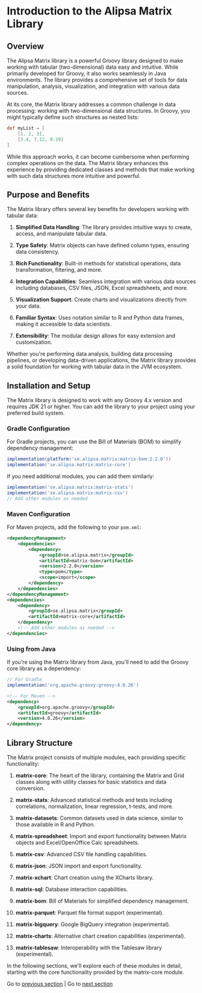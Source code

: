 # Introduction to the Alipsa Matrix Library

## Overview

The Alipsa Matrix library is a powerful Groovy library designed to make working with tabular (two-dimensional) data easy and intuitive. While primarily developed for Groovy, it also works seamlessly in Java environments. The library provides a comprehensive set of tools for data manipulation, analysis, visualization, and integration with various data sources.

At its core, the Matrix library addresses a common challenge in data processing: working with two-dimensional data structures. In Groovy, you might typically define such structures as nested lists:

```groovy
def myList = [
    [1, 2, 3],
    [3.4, 7.12, 0.19]
]
```

While this approach works, it can become cumbersome when performing complex operations on the data. The Matrix library enhances this experience by providing dedicated classes and methods that make working with such data structures more intuitive and powerful.

## Purpose and Benefits

The Matrix library offers several key benefits for developers working with tabular data:

1. **Simplified Data Handling**: The library provides intuitive ways to create, access, and manipulate tabular data.

2. **Type Safety**: Matrix objects can have defined column types, ensuring data consistency.

3. **Rich Functionality**: Built-in methods for statistical operations, data transformation, filtering, and more.

4. **Integration Capabilities**: Seamless integration with various data sources including databases, CSV files, JSON, Excel spreadsheets, and more.

5. **Visualization Support**: Create charts and visualizations directly from your data.

6. **Familiar Syntax**: Uses notation similar to R and Python data frames, making it accessible to data scientists.

7. **Extensibility**: The modular design allows for easy extension and customization.

Whether you're performing data analysis, building data processing pipelines, or developing data-driven applications, the Matrix library provides a solid foundation for working with tabular data in the JVM ecosystem.

## Installation and Setup

The Matrix library is designed to work with any Groovy 4.x version and requires JDK 21 or higher. You can add the library to your project using your preferred build system.

### Gradle Configuration

For Gradle projects, you can use the Bill of Materials (BOM) to simplify dependency management:

```groovy
implementation(platform('se.alipsa.matrix:matrix-bom:2.2.0'))
implementation('se.alipsa.matrix:matrix-core')
```

If you need additional modules, you can add them similarly:

```groovy
implementation('se.alipsa.matrix:matrix-stats')
implementation('se.alipsa.matrix:matrix-csv')
// Add other modules as needed
```

### Maven Configuration

For Maven projects, add the following to your `pom.xml`:

```xml
<dependencyManagement>
    <dependencies>
        <dependency>
            <groupId>se.alipsa.matrix</groupId>
            <artifactId>matrix-bom</artifactId>
            <version>2.2.0</version>
            <type>pom</type>
            <scope>import</scope>
        </dependency>
    </dependencies>
</dependencyManagement>
<dependencies>
    <dependency>
        <groupId>se.alipsa.matrix</groupId>
        <artifactId>matrix-core</artifactId>
    </dependency>
    <!-- Add other modules as needed -->
</dependencies>
```

### Using from Java

If you're using the Matrix library from Java, you'll need to add the Groovy core library as a dependency:

```groovy
// For Gradle
implementation('org.apache.groovy:groovy:4.0.26')
```

```xml
<!-- For Maven -->
<dependency>
    <groupId>org.apache.groovy</groupId>
    <artifactId>groovy</artifactId>
    <version>4.0.26</version>
</dependency>
```

## Library Structure

The Matrix project consists of multiple modules, each providing specific functionality:

1. **matrix-core**: The heart of the library, containing the Matrix and Grid classes along with utility classes for basic statistics and data conversion.

2. **matrix-stats**: Advanced statistical methods and tests including correlations, normalization, linear regression, t-tests, and more.

3. **matrix-datasets**: Common datasets used in data science, similar to those available in R and Python.

4. **matrix-spreadsheet**: Import and export functionality between Matrix objects and Excel/OpenOffice Calc spreadsheets.

5. **matrix-csv**: Advanced CSV file handling capabilities.

6. **matrix-json**: JSON import and export functionality.

7. **matrix-xchart**: Chart creation using the XCharts library.

8. **matrix-sql**: Database interaction capabilities.

9. **matrix-bom**: Bill of Materials for simplified dependency management.

10. **matrix-parquet**: Parquet file format support (experimental).

11. **matrix-bigquery**: Google BigQuery integration (experimental).

12. **matrix-charts**: Alternative chart creation capabilities (experimental).

13. **matrix-tablesaw**: Interoperability with the Tablesaw library (experimental).

In the following sections, we'll explore each of these modules in detail, starting with the core functionality provided by the matrix-core module.

Go to [previous section](outline.md) | Go to [next section](2-matrix-core.md)

